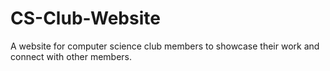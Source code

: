 # CS-Club-Website
A website for computer science club members to showcase their work and connect with other members.
